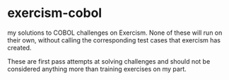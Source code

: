 # exercism-cobol
my solutions to COBOL challenges on Exercism. None of these will run on their own, 
without calling the corresponding test cases that exercism has created. 

These are first pass attempts at solving challenges and should not be considered anything
more than training exercises on my part.
